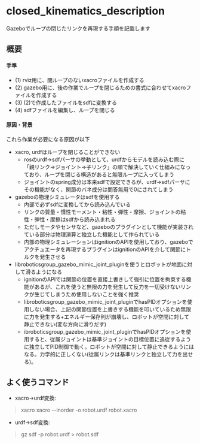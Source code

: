 closed_kinematics_description  
====
  
Gazeboでループの閉じたリンクを再現する手順を記載します  
  
## 概要  

#### 手準  

- (1) rviz用に、閉ループのないxacroファイルを作成する  
- (2) gazebo用に、後の作業でループを閉じるための書式に合わせてxacroファイルを作成する  
- (3) (2)で作成したファイルをsdfに変換する  
- (4) sdfファイルを編集し、ループを閉じる  
  
#### 原因・背景
これら作業が必要になる原因が以下  

- xacro, urdfはループを閉じることができない  
    - rosのurdf→sdfパーサの挙動として、urdfからモデルを読み込む際に「親リンク→ジョイント→子リンク」の順で解決していく仕組みになっており、ループを閉じる構造があると無限ループに入ってしまう  
    - ジョイントのspring成分は本来sdfで設定できるが、urdf→sdfパーサにその機能がなく、関節のバネ成分は問答無用で0にされてしまう  
- gazeboの物理シミュレータはsdfを使用する  
    - 内部で必ずsdfに変換してから読み込んでいる  
    - リンクの質量・慣性モーメント・粘性・弾性・摩擦、ジョイントの粘性・弾性・摩擦はsdfから読み込まれる  
    - ただしモータやセンサなど、gazeboのプラグインとして機能が実装されている部分は物理演算と独立した機能として作られている  
    - 内部の物理シミュレーションはignitionのAPIを使用しており、gazeboでアクチュエータを再現するプラグインはignitionのAPIを介して関節にトルクを発生させる  
- libroboticsgroup_gazebo_mimic_joint_pluginを使うとロボットが地面に対して滑るようになる  
    - ignitionのAPIでは関節の位置を直接上書きして強引に位置を拘束する機能があるが、これを使うと無限の力を発生して反力を一切受けないリンクが生じてしまうため使用しないことを強く推奨
    - libroboticsgroup_gazebo_mimic_joint_pluginでhasPIDオプションを使用しない場合、上記の関節位置を上書きする機能を叩いているため無限に力を発生する+エネルギー保存則が崩壊し、ロボットが空間に対して静止できない(変な方向に滑りだす)
    - ibroboticsgroup_gazebo_mimic_joint_pluginでhasPIDオプションを使用すると、従属ジョイントは基準ジョイントの目標位置に追従するように独立してPID制御で動く。ロボットが空間に対して静止できるようにはなる。力学的に正しくない(従属リンクは基準リンクと独立して力を出せる)。
## よく使うコマンド  
- xacro→urdf変換:  
> xacro xacro --inorder -o robot.urdf robot.xacro  
- urdf→sdf変換:  
> gz sdf -p robot.urdf > robot.sdf  
  
  